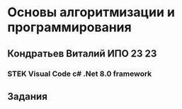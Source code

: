 # Основы алгоритмизации и программирования
## Кондратьев Виталий ИПО 23 23
### STEK Visual Code c# .Net 8.0 framework
## Задания

